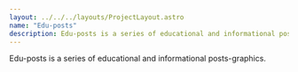 ```yaml
---
layout: ../../../layouts/ProjectLayout.astro
name: "Edu-posts"
description: Edu-​posts is a series of educational and informational posts-​graphics.
---
```


Edu-​posts is a series of educational and informational posts-​graphics.
